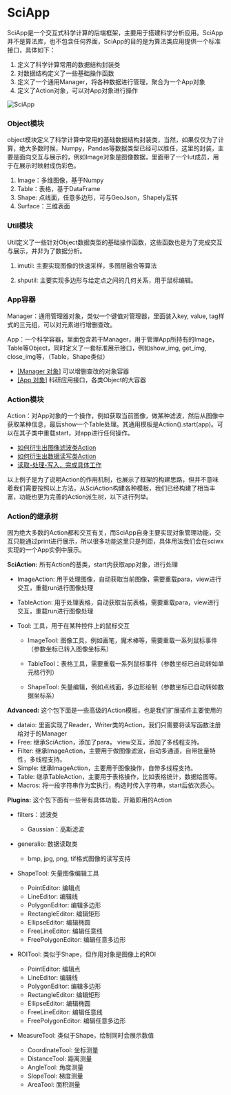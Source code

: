 # SciApp

SciApp是一个交互式科学计算的后端框架，主要用于搭建科学分析应用。SciApp并不是算法库，也不包含任何界面，SciApp的目的是为算法类应用提供一个标准接口，具体如下：

1. 定义了科学计算常用的数据结构封装类
2. 对数据结构定义了一些基础操作函数
3. 定义了一个通用Manager，将各种数据进行管理，聚合为一个App对象
4. 定义了Action对象，可以对App对象进行操作

![SciApp](https://user-images.githubusercontent.com/24822467/86324215-cd99f700-bc70-11ea-8851-1de44e313a1f.png)

### Object模块

object模块定义了科学计算中常用的基础数据结构封装类，当然，如果仅仅为了计算，绝大多数时候，Numpy，Pandas等数据类型已经可以胜任，这里的封装，主要是面向交互与展示的，例如Image对象是图像数据，里面带了一个lut成员，用于在展示时映射成伪彩色。

1. Image：多维图像，基于Numpy
2. Table：表格，基于DataFrame
3. Shape: 点线面，任意多边形，可与GeoJson，Shapely互转
4. Surface：三维表面



### Util模块

Util定义了一些针对Object数据类型的基础操作函数，这些函数也是为了完成交互与展示，并非为了数据分析。

1. imutil: 主要实现图像的快速采样，多图层融合等算法

2. shputil: 主要实现多边形与给定点之间的几何关系，用于鼠标编辑。



### App容器

Manager：通用管理器对象，类似一个键值对管理器，里面装入key, value, tag样式的三元组，可以对元素进行增删查改。

App：一个科学容器，里面包含若干Manager，用于管理App所持有的Image，Table等Object，同时定义了一套标准展示接口，例如show_img, get_img, close_img等，（Table，Shape类似）



* [[Manager 对象]](./cn_manager) 可以增删查改的对象容器
* [[App 对象]](./cn_app) 科研应用接口，各类Object的大容器



### Action模块

Action：对App对象的一个操作，例如获取当前图像，做某种滤波，然后从图像中获取某种信息，最后show一个Table处理。其通用模板是Action().start(app)。可以在其子类中重载start，对app进行任何操作。

* [如何衍生出图像滤波类Action](./cn_imgaction)
* [如何衍生出数据读写类Action](./cn_ioaction)
* [读取-处理-写入，完成具体工作](./cn_iprocesso)

以上例子是为了说明Action的作用机制，也展示了框架的构建思路，但并不意味着我们需要按照以上方法，从SciAction构建各种模板，我们已经构建了相当丰富，功能也更为完善的Action派生树，以下进行列举。



### Action的继承树

因为绝大多数的Action都和交互有关，而SciApp自身主要实现对象管理功能，交互只能通过print进行展示，所以很多功能这里只是列距，具体用法我们会在sciwx实现的一个App实例中展示。



**SciAction:** 所有Action的基类，start内获取app对象，进行处理

* ImageAction: 用于处理图像，自动获取当前图像，需要重载para，view进行交互，重载run进行图像处理

* TableAction: 用于处理表格，自动获取当前表格，需要重载para，view进行交互，重载run进行图像处理

* Tool: 工具，用于在某种控件上的鼠标交互

  * ImageTool: 图像工具，例如画笔，魔术棒等，需要重载一系列鼠标事件（参数坐标已转入图像坐标系）

  * TableTool：表格工具，需要重载一系列鼠标事件（参数坐标已自动转如单元格行列）
  * ShapeTool: 矢量编辑，例如点线面，多边形绘制（参数坐标已自动转如数据坐标系）

**Advanced:** 这个包下面是一些高级的Action模板，也是我们扩展插件主要使用的

* dataio: 里面实现了Reader，Writer类的Action，我们只需要将读写函数注册给对于的Manager
* Free: 继承SciAction，添加了para， view交互，添加了多线程支持。
* Filter: 继承ImageAction，主要用于做图像滤波，自动多通道，自带批量特性，多线程支持。
* Simple: 继承ImageAction，主要用于图像操作，自带多线程支持。
* Table: 继承TableAction，主要用于表格操作，比如表格统计，数据绘图等。
* Macros: 将一段字符串作为宏执行，构造时传入字符串，start后依次质心。

**Plugins:** 这个包下面有一些带有具体功能，开箱即用的Action

* filters：滤波类
  * Gaussian：高斯滤波
* generalio: 数据读取类
  * bmp, jpg, png, tif格式图像的读写支持
* ShapeTool: 矢量图像编辑工具
  * PointEditor: 编辑点
  * LineEditor: 编辑线
  * PolygonEditor: 编辑多边形
  * RectangleEditor: 编辑矩形
  * EllipseEditor: 编辑椭圆
  * FreeLineEditor: 编辑任意线
  * FreePolygonEditor: 编辑任意多边形

* ROITool: 类似于Shape，但作用对象是图像上的ROI
  * PointEditor: 编辑点
  * LineEditor: 编辑线
  * PolygonEditor: 编辑多边形
  * RectangleEditor: 编辑矩形
  * EllipseEditor: 编辑椭圆
  * FreeLineEditor: 编辑任意线
  * FreePolygonEditor: 编辑任意多边形

* MeasureTool: 类似于Shape，绘制同时会展示数值
  * CoordinateTool: 坐标测量
  * DistanceTool: 距离测量
  * AngleTool: 角度测量
  * SlopeTool: 梯度测量
  * AreaTool: 面积测量